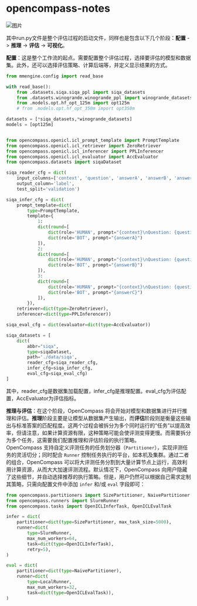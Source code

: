 # opencompass-notes
![图片](https://github.com/wtjgh/LLM-notes/assets/34306488/80588b4e-4e0d-4c4e-93f0-554ff02fc181)  
 
其中run.py文件是整个评估过程的启动文件，同样也是包含以下几个阶段：**配置** -> **推理** -> **评估** -> **可视化**。  

**配置**：这是整个工作流的起点。需要配置整个评估过程，选择要评估的模型和数据集。此外，还可以选择评估策略、计算后端等，并定义显示结果的方式。  

```python
from mmengine.config import read_base

with read_base():
    from .datasets.siqa.siqa_ppl import siqa_datasets
    from .datasets.winogrande.winogrande_ppl import winogrande_datasets
    from .models.opt.hf_opt_125m import opt125m
    # from .models.opt.hf_opt_350m import opt350m

datasets = [*siqa_datasets,*winogrande_datasets]
models = [opt125m]


from opencompass.openicl.icl_prompt_template import PromptTemplate
from opencompass.openicl.icl_retriever import ZeroRetriever
from opencompass.openicl.icl_inferencer import PPLInferencer
from opencompass.openicl.icl_evaluator import AccEvaluator
from opencompass.datasets import siqaDataset

siqa_reader_cfg = dict(
    input_columns=['context', 'question', 'answerA', 'answerB', 'answerC'],
    output_column='label',
    test_split='validation')

siqa_infer_cfg = dict(
    prompt_template=dict(
        type=PromptTemplate,
        template={
            1:
            dict(round=[
                dict(role='HUMAN', prompt="{context}\nQuestion: {question}\nAnswer:"),
                dict(role='BOT', prompt="{answerA}")
            ]),
            2:
            dict(round=[
                dict(role='HUMAN', prompt="{context}\nQuestion: {question}\nAnswer:"),
                dict(role='BOT', prompt="{answerB}")
            ]),
            3:
            dict(round=[
                dict(role='HUMAN', prompt="{context}\nQuestion: {question}\nAnswer:"),
                dict(role='BOT', prompt="{answerC}")
            ]),
        }),
    retriever=dict(type=ZeroRetriever),
    inferencer=dict(type=PPLInferencer))

siqa_eval_cfg = dict(evaluator=dict(type=AccEvaluator))

siqa_datasets = [
    dict(
        abbr="siqa",
        type=siqaDataset,
        path='./data/siqa',
        reader_cfg=siqa_reader_cfg,
        infer_cfg=siqa_infer_cfg,
        eval_cfg=siqa_eval_cfg)
]

```
其中，reader_cfg是数据集加载配置，infer_cfg是推理配置。eval_cfg为评估配置，AccEvaluator为评估指标。  

**推理与评估**：在这个阶段，OpenCompass 将会开始对模型和数据集进行并行推理和评估。**推理**阶段主要是让模型从数据集产生输出，而**评估**阶段则是衡量这些输出与标准答案的匹配程度。这两个过程会被拆分为多个同时运行的“任务”以提高效率，但请注意，如果计算资源有限，这种策略可能会使评测变得更慢。而需要拆分为多个任务，这需要我们配置推理和评估阶段的执行策略。  
OpenCompass 支持自定义评测任务的任务划分器（`Partitioner`），实现评测任务的灵活切分；同时配合 `Runner` 控制任务执行的平台，如本机及集群。通过二者的组合，OpenCompass 可以将大评测任务分割到大量计算节点上运行，高效利用计算资源，从而大大加速评测流程。默认情况下，OpenCompass 向用户隐藏了这些细节，并自动选择推荐的执行策略。但是，用户仍然可以根据自己需求定制其策略，只需向配置文件中添加 `infer` 和/或 `eval` 字段即可：

```python
from opencompass.partitioners import SizePartitioner, NaivePartitioner
from opencompass.runners import SlurmRunner
from opencompass.tasks import OpenICLInferTask, OpenICLEvalTask

infer = dict(
    partitioner=dict(type=SizePartitioner, max_task_size=5000),
    runner=dict(
        type=SlurmRunner,
        max_num_workers=64,
        task=dict(type=OpenICLInferTask),
        retry=5),
)

eval = dict(
    partitioner=dict(type=NaivePartitioner),
    runner=dict(
        type=LocalRunner,
        max_num_workers=32,
        task=dict(type=OpenICLEvalTask)),
)
```
